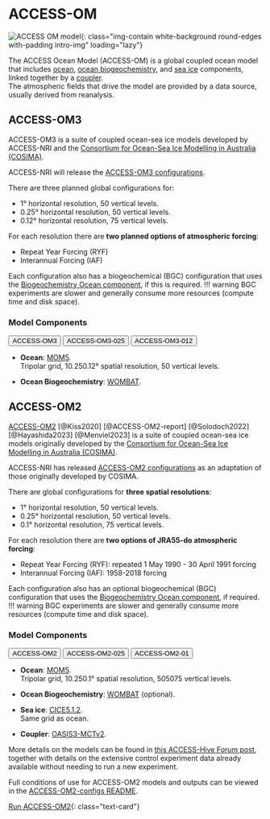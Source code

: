 # ACCESS-OM

![ACCESS OM model](/assets/model-config-logos/configurations-without-titles/access-om.png){: class="img-contain white-background round-edges with-padding intro-img" loading="lazy"}

The ACCESS Ocean Model (ACCESS-OM) is a global coupled ocean model that includes [ocean](/models/model_components/ocean), [ocean biogeochemistry](/models/model_components/bgc_ocean), and [sea ice](/models/model_components/sea-ice) components, linked together by a [coupler](/models/model_components/coupler).<br>
The atmospheric fields that drive the model are provided by a data source, usually derived from reanalysis.

## ACCESS-OM3

ACCESS-OM3 is a suite of coupled ocean-sea ice models developed by ACCESS-NRI and the [Consortium for Ocean-Sea Ice Modelling in Australia (COSIMA)](http://cosima.org.au/).<br>

ACCESS-NRI will release the [ACCESS-OM3 configurations](https://github.com/ACCESS-NRI/access-om3-configs).

There are three planned global configurations for:

- 1° horizontal resolution, 50 vertical levels.
- 0.25° horizontal resolution, 50 vertical levels.
- 0.12° horizontal resolution, 75 vertical levels.

For each resolution there are **two planned options of atmospheric forcing**: 

- Repeat Year Forcing (RYF)
- Interannual Forcing (IAF)

Each configuration also has a biogeochemical (BGC) configuration that uses the [Biogeochemistry Ocean component](/models/model_components/bgc_ocean), if this is required.
!!! warning
    BGC experiments are slower and generally consume more resources (compute time and disk space).

### Model Components
<div class="tabLabels" label="ACCESS-OM3-versions">
    <button id="1deg">ACCESS-OM3</button>
    <button id="025deg">ACCESS-OM3-025</button>
    <button id='01deg'>ACCESS-OM3-012</button>
</div>

- **Ocean**: [MOM5](/models/model_components/ocean#mom5).<br>
  Tripolar grid, <span tabcontentfor="1deg">1</span><span tabcontentfor="025deg">0.25</span><span tabcontentfor="01deg">0.12</span>° spatial resolution, 50 vertical levels.

- **Ocean Biogeochemistry**: [WOMBAT](/models/model_components/bgc_ocean#wombat).

## ACCESS-OM2

[ACCESS-OM2](https://gmd.copernicus.org/articles/13/401/2020/) [@Kiss2020] [@ACCESS-OM2-report] [@Solodoch2022] [@Hayashida2023] [@Menviel2023] is a suite of coupled ocean-sea ice models originally developed by the [Consortium for Ocean-Sea Ice Modelling in Australia (COSIMA)](http://cosima.org.au/).<br>

ACCESS-NRI has released [ACCESS-OM2 configurations](https://github.com/ACCESS-NRI/access-om2-configs) as an adaptation of those originally developed by COSIMA.

There are global configurations for **three spatial resolutions**:

- 1° horizontal resolution, 50 vertical levels.
- 0.25° horizontal resolution, 50 vertical levels.
- 0.1° horizontal resolution, 75 vertical levels.

For each resolution there are **two options of JRA55-do atmospheric forcing**:

- Repeat Year Forcing (RYF): repeated 1 May 1990 - 30 April 1991 forcing
- Interannual Forcing (IAF): 1958-2018 forcing

Each configuration also has an optional biogeochemical (BGC) configuration that uses the [Biogeochemistry Ocean component](/models/model_components/bgc_ocean), if required.
!!! warning
    BGC experiments are slower and generally consume more resources (compute time and disk space).

### Model Components
<div class="tabLabels" label="ACCESS-OM2-versions">
    <button id="1deg">ACCESS-OM2</button>
    <button id="025deg">ACCESS-OM2-025</button>
    <button id='01deg'>ACCESS-OM2-01</button>
</div>

- **Ocean**: [MOM5](/models/model_components/ocean#mom5).<br>
  Tripolar grid, <span tabcontentfor="1deg">1</span><span tabcontentfor="025deg">0.25</span><span tabcontentfor="01deg">0.1</span>° spatial resolution, <span tabcontentfor="1deg">50</span><span tabcontentfor="025deg">50</span><span tabcontentfor="01deg">75</span> vertical levels.

- **Ocean Biogeochemistry**: [WOMBAT](/models/model_components/bgc_ocean#wombat) (optional).

- **Sea ice**: [CICE5.1.2](/models/model_components/sea-ice#cice5).<br>
    Same grid as ocean.

- **Coupler**: [OASIS3-MCTv2](/models/model_components/coupler#oasis3-mct).

More details on the models can be found in [this ACCESS-Hive Forum post](https://forum.access-hive.org.au/t/access-om2-control-experiments/258), together with details on the extensive control experiment data already available without needing to run a new experiment.

Full conditions of use for ACCESS-OM2 models and outputs can be viewed in the  [ACCESS-OM2-configs README](https://github.com/ACCESS-NRI/access-om2-configs?tab=readme-ov-file#conditions-of-use).

[Run ACCESS-OM2](/models/run-a-model/run-access-om){: class="text-card"}
